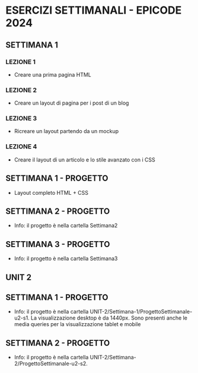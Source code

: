 # ESERCIZI SETTIMANALI - EPICODE 2024

## SETTIMANA 1

### LEZIONE 1

- Creare una prima pagina HTML

### LEZIONE 2

- Creare un layout di pagina per i post di un blog

### LEZIONE 3

- Ricreare un layout partendo da un mockup

### LEZIONE 4

- Creare il layout di un articolo e lo stile avanzato con i CSS

## SETTIMANA 1 - PROGETTO

- Layout completo HTML + CSS

## SETTIMANA 2 - PROGETTO

- Info: il progetto è nella cartella Settimana2

## SETTIMANA 3 - PROGETTO

- Info: il progetto è nella cartella Settimana3

## UNIT 2

## SETTIMANA 1 - PROGETTO

- Info: il progetto è nella cartella UNIT-2/Settimana-1/ProgettoSettimanale-u2-s1. La visualizzazione desktop è da 1440px. Sono presenti anche le media queries per la visualizzazione tablet e mobile

## SETTIMANA 2 - PROGETTO

- Info: il progetto è nella cartella UNIT-2/Settimana-2/ProgettoSettimanale-u2-s2.
